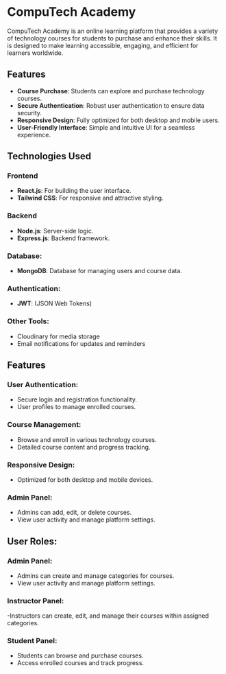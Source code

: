 # CompuTech Academy

CompuTech Academy is an online learning platform that provides a variety of technology courses for students to purchase and enhance their skills. It is designed to make learning accessible, engaging, and efficient for learners worldwide.

## Features

- **Course Purchase**: Students can explore and purchase technology courses.
- **Secure Authentication**: Robust user authentication to ensure data security.
- **Responsive Design**: Fully optimized for both desktop and mobile users.
- **User-Friendly Interface**: Simple and intuitive UI for a seamless experience.

## Technologies Used

### Frontend
- **React.js**: For building the user interface.
- **Tailwind CSS**: For responsive and attractive styling.

### Backend
- **Node.js**: Server-side logic.
- **Express.js**: Backend framework.

### Database:
- **MongoDB**: Database for managing users and course data.

### Authentication:
- **JWT**: (JSON Web Tokens)

### Other Tools:
- Cloudinary for media storage
- Email notifications for updates and reminders


## Features

### User Authentication:
- Secure login and registration functionality.
- User profiles to manage enrolled courses.

### Course Management:
- Browse and enroll in various technology courses.
- Detailed course content and progress tracking.

### Responsive Design:
- Optimized for both desktop and mobile devices.

### Admin Panel:
- Admins can add, edit, or delete courses.
- View user activity and manage platform settings.


## User Roles:

### Admin Panel:
- Admins can create and manage categories for courses.
- View user activity and manage platform settings.

### Instructor Panel:
-Instructors can create, edit, and manage their courses within assigned categories.

### Student Panel:
- Students can browse and purchase courses.
- Access enrolled courses and track progress.






